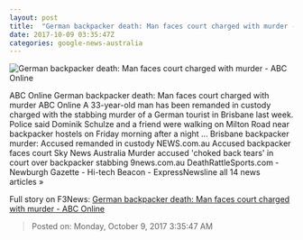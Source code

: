 ```yaml
---
layout: post
title:  "German backpacker death: Man faces court charged with murder - ABC Online"
date: 2017-10-09 03:35:47Z
categories: google-news-australia
---
```


![German backpacker death: Man faces court charged with murder - ABC Online](http://www.abc.net.au/news/image/9026554-1x1-700x700.jpg)

ABC Online German backpacker death: Man faces court charged with murder ABC Online A 33-year-old man has been remanded in custody charged with the stabbing murder of a German tourist in Brisbane last week. Police said Dominik Schulze and a friend were walking on Milton Road near backpacker hostels on Friday morning after a night ... Brisbane backpacker murder: Accused remanded in custody NEWS.com.au Accused backpacker faces court Sky News Australia Murder accused 'choked back tears' in court over backpacker stabbing 9news.com.au DeathRattleSports.com - Newburgh Gazette - Hi-tech Beacon - ExpressNewsline all 14 news articles »


Full story on F3News: [German backpacker death: Man faces court charged with murder - ABC Online](http://www.f3nws.com/n/CDcrgE)

> Posted on: Monday, October 9, 2017 3:35:47 AM
